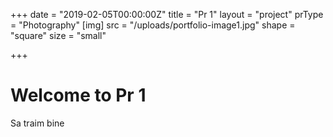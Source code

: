 +++
date = "2019-02-05T00:00:00Z"
title = "Pr 1"
layout = "project"
prType = "Photography"
[img]
src = "/uploads/portfolio-image1.jpg"
shape = "square"
size = "small"

+++

# Welcome to Pr 1

Sa traim bine